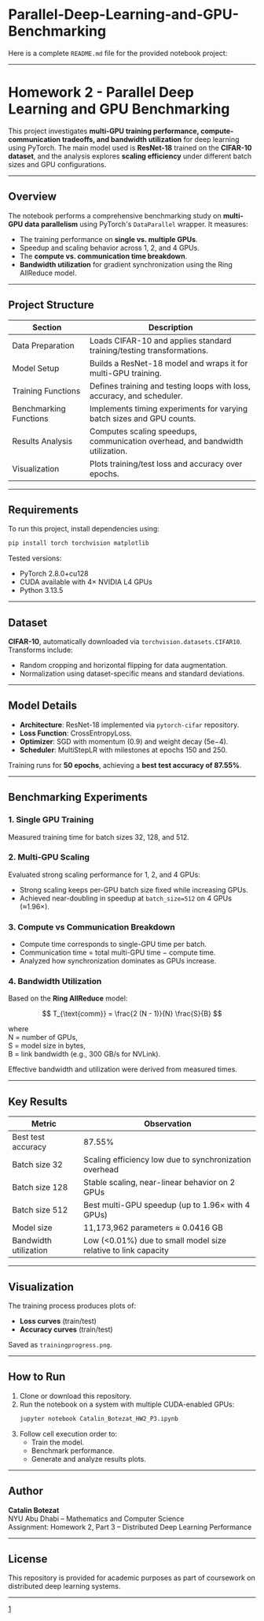 # Parallel-Deep-Learning-and-GPU-Benchmarking



Here is a complete `README.md` file for the provided notebook project:

***

# Homework 2 - Parallel Deep Learning and GPU Benchmarking

This project investigates **multi-GPU training performance, compute-communication tradeoffs, and bandwidth utilization** for deep learning using PyTorch. The main model used is **ResNet-18** trained on the **CIFAR-10 dataset**, and the analysis explores **scaling efficiency** under different batch sizes and GPU configurations.

***

## Overview

The notebook performs a comprehensive benchmarking study on **multi-GPU data parallelism** using PyTorch's `DataParallel` wrapper. It measures:
- The training performance on **single vs. multiple GPUs**.
- Speedup and scaling behavior across 1, 2, and 4 GPUs.
- The **compute vs. communication time breakdown**.
- **Bandwidth utilization** for gradient synchronization using the Ring AllReduce model.

***

## Project Structure

| Section | Description |
|----------|--------------|
| Data Preparation | Loads CIFAR-10 and applies standard training/testing transformations. |
| Model Setup | Builds a ResNet-18 model and wraps it for multi-GPU training. |
| Training Functions | Defines training and testing loops with loss, accuracy, and scheduler. |
| Benchmarking Functions | Implements timing experiments for varying batch sizes and GPU counts. |
| Results Analysis | Computes scaling speedups, communication overhead, and bandwidth utilization. |
| Visualization | Plots training/test loss and accuracy over epochs. |

***

## Requirements

To run this project, install dependencies using:

```bash
pip install torch torchvision matplotlib
```

Tested versions:
- PyTorch 2.8.0+cu128  
- CUDA available with 4× NVIDIA L4 GPUs  
- Python 3.13.5  

***

## Dataset

**CIFAR-10**, automatically downloaded via `torchvision.datasets.CIFAR10`.  
Transforms include:
- Random cropping and horizontal flipping for data augmentation.
- Normalization using dataset-specific means and standard deviations.

***

## Model Details

- **Architecture**: ResNet-18 implemented via `pytorch-cifar` repository.
- **Loss Function**: CrossEntropyLoss.
- **Optimizer**: SGD with momentum (0.9) and weight decay (5e−4).
- **Scheduler**: MultiStepLR with milestones at epochs 150 and 250.

Training runs for **50 epochs**, achieving a **best test accuracy of 87.55%**.

***

## Benchmarking Experiments

### 1. Single GPU Training
Measured training time for batch sizes 32, 128, and 512.

### 2. Multi-GPU Scaling
Evaluated strong scaling performance for 1, 2, and 4 GPUs:
- Strong scaling keeps per-GPU batch size fixed while increasing GPUs.
- Achieved near-doubling in speedup at `batch_size=512` on 4 GPUs (≈1.96×).

### 3. Compute vs Communication Breakdown
- Compute time corresponds to single-GPU time per batch.
- Communication time = total multi-GPU time − compute time.
- Analyzed how synchronization dominates as GPUs increase.

### 4. Bandwidth Utilization
Based on the **Ring AllReduce** model:

$$
T_{\text{comm}} = \frac{2 (N - 1)}{N} \frac{S}{B}
$$

where  
N = number of GPUs,  
S = model size in bytes,  
B = link bandwidth (e.g., 300 GB/s for NVLink).

Effective bandwidth and utilization were derived from measured times.

***

## Key Results

| Metric | Observation |
|--------|--------------|
| Best test accuracy | 87.55% |
| Batch size 32 | Scaling efficiency low due to synchronization overhead |
| Batch size 128 | Stable scaling, near-linear behavior on 2 GPUs |
| Batch size 512 | Best multi-GPU speedup (up to 1.96× with 4 GPUs) |
| Model size | 11,173,962 parameters ≈ 0.0416 GB |
| Bandwidth utilization | Low (<0.01%) due to small model size relative to link capacity |

***

## Visualization

The training process produces plots of:
- **Loss curves** (train/test)
- **Accuracy curves** (train/test)

Saved as `trainingprogress.png`.

***

## How to Run

1. Clone or download this repository.
2. Run the notebook on a system with multiple CUDA-enabled GPUs:
   ```bash
   jupyter notebook Catalin_Botezat_HW2_P3.ipynb
   ```
3. Follow cell execution order to:
   - Train the model.
   - Benchmark performance.
   - Generate and analyze results plots.

***

## Author

**Catalin Botezat**  
NYU Abu Dhabi – Mathematics and Computer Science  
Assignment: Homework 2, Part 3 – Distributed Deep Learning Performance  

***

## License

This repository is provided for academic purposes as part of coursework on distributed deep learning systems.

---

[1](https://ppl-ai-file-upload.s3.amazonaws.com/web/direct-files/attachments/38276670/b3e74a7a-f74d-443f-a9cb-37c431d7932d/Catalin_Botezat_HW2_P3.ipynb)
